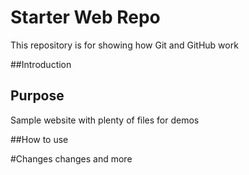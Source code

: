 # Starter Web Repo

This repository is for showing how Git and GitHub work

##Introduction

## Purpose

Sample website with plenty of files for demos

##How to use

#Changes
changes and more